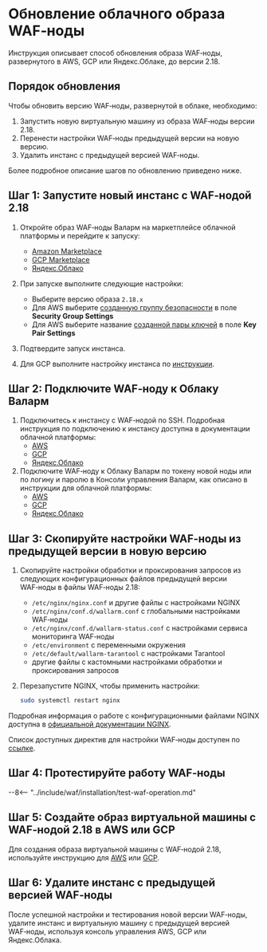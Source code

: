 [wallarm-status-instr]:             ../admin-ru/configure-statistics-service.md
[memory-instr]:                     ../admin-ru/configuration-guides/allocate-resources-for-waf-node.md
[waf-directives-instr]:             ../admin-ru/configure-parameters-ru.md
[sqli-attack-desc]:                 ../attacks-vulns-list.md#sqlинъекция-sql-injection
[xss-attack-desc]:                  ../attacks-vulns-list.md#межсайтовый-скриптинг-англ-cross-site-scripting-xss
[img-test-attacks-in-ui]:           ../images/admin-guides/yandex-cloud/test-attacks.png

# Обновление облачного образа WAF‑ноды

Инструкция описывает способ обновления образа WAF‑ноды, развернутого в AWS, GCP или Яндекс.Облаке, до версии 2.18.

## Порядок обновления

Чтобы обновить версию WAF‑ноды, развернутой в облаке, необходимо:

1. Запустить новую виртуальную машину из образа WAF‑ноды версии 2.18.
2. Перенести настройки WAF‑ноды предыдущей версии на новую версию.
3. Удалить инстанс с предыдущей версией WAF‑ноды.

Более подробное описание шагов по обновлению приведено ниже.

## Шаг 1: Запустите новый инстанс с WAF‑нодой 2.18

1. Откройте образ WAF‑ноды Валарм на маркетплейсе облачной платформы и перейдите к запуску:
      * [Amazon Marketplace](https://aws.amazon.com/marketplace/pp/B073VRFXSD)
      * [GCP Marketplace](https://console.cloud.google.com/marketplace/details/wallarm-node-195710/wallarm-node)
      * [Яндекс.Облако](https://cloud.yandex.ru/marketplace/products/f2emrc60s1nh9356v1rq)
2. При запуске выполните следующие настройки:

      * Выберите версию образа `2.18.x`
      * Для AWS выберите [созданную группу безопасности](../admin-ru/installation-ami-ru.md#3--создание-группы-безопасности) в поле **Security Group Settings**
      * Для AWS выберите название [созданной пары ключей](../admin-ru/installation-ami-ru.md#2--создание-ssh-ключей) в поле **Key Pair Settings**
3. Подтвердите запуск инстанса.
4. Для GCP выполните настройку инстанса по [инструкции](../admin-ru/installation-gcp-ru.md#3-настройка-инстанса-с-wafнодой-валарм).

## Шаг 2: Подключите WAF‑ноду к Облаку Валарм

1. Подключитесь к инстансу с WAF‑нодой по SSH. Подробная инструкция по подключению к инстансу доступна в документации облачной платформы:
      * [AWS](https://docs.aws.amazon.com/AWSEC2/latest/UserGuide/AccessingInstances.html)
      * [GCP](https://cloud.google.com/compute/docs/instances/connecting-to-instance)
      * [Яндекс.Облако](https://cloud.yandex.ru/docs/compute/quickstart/quick-create-linux#connect-to-vm)
2. Подключите WAF‑ноду к Облаку Валарм по токену новой ноды или по логину и паролю в Консоли управления Валарм, как описано в инструкции для облачной платформы:
      * [AWS](../admin-ru/installation-ami-ru.md#6--подключение-wafноды-к-облаку-валарм)
      * [GCP](../admin-ru/installation-gcp-ru.md#4-подключение-по-ssh-к-инстансу-с-wafнодой)
      * [Яндекс.Облако](../admin-ru/installation-guides/install-in-yandex-cloud.md#3-подключите-wafноду-к-облаку-валарм)

## Шаг 3: Скопируйте настройки WAF‑ноды из предыдущей версии в новую версию

1. Скопируйте настройки обработки и проксирования запросов из следующих конфигурационных файлов предыдущей версии WAF‑ноды в файлы WAF‑ноды 2.18:

      * `/etc/nginx/nginx.conf` и другие файлы с настройками NGINX
      * `/etc/nginx/conf.d/wallarm.conf` с глобальными настройками WAF‑ноды
      * `/etc/nginx/conf.d/wallarm-status.conf` с настройками сервиса мониторинга WAF‑ноды
      * `/etc/environment` с переменными окружения
      * `/etc/default/wallarm-tarantool` с настройками Tarantool
      * другие файлы с кастомными настройками обработки и проксирования запросов
2. Перезапустите NGINX, чтобы применить настройки: 

    ```bash
    sudo systemctl restart nginx
    ```

Подробная информация о работе с конфигурационными файлами NGINX доступна в [официальной документации NGINX](https://nginx.org/ru/docs/beginners_guide.html).

Список доступных директив для настройки WAF‑ноды доступен по [ссылке](../admin-ru/configure-parameters-ru.md).

## Шаг 4: Протестируйте работу WAF‑ноды

--8<-- "../include/waf/installation/test-waf-operation.md"

## Шаг 5: Создайте образ виртуальной машины с WAF‑нодой 2.18 в AWS или GCP

Для создания образа виртуальной машины с WAF‑нодой 2.18, используйте инструкцию для [AWS](../admin-ru/installation-guides/amazon-cloud/create-image.md) или [GCP](../admin-ru/installation-guides/google-cloud/create-image.md).

## Шаг 6: Удалите инстанс с предыдущей версией WAF‑ноды

После успешной настройки и тестирования новой версии WAF‑ноды, удалите инстанс и виртуальную машину с предыдущей версией WAF‑ноды, используя консоль управления AWS, GCP или Яндекс.Облака.
